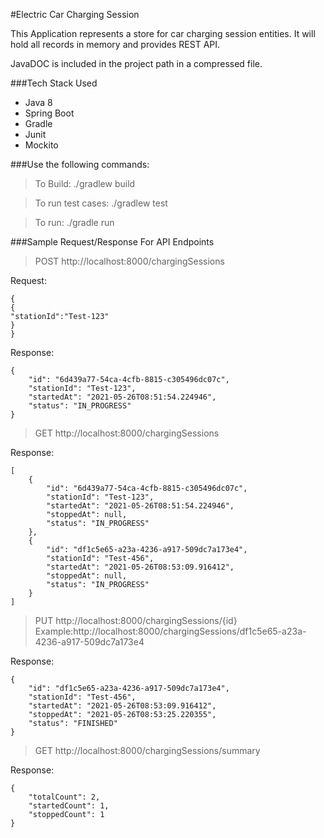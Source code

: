 #Electric Car Charging Session

This Application represents a store for car charging session entities.
It will hold all records in memory and provides REST API.

JavaDOC is included in the project path in a compressed file.

###Tech Stack Used  

+ Java 8
+ Spring Boot
+ Gradle
+ Junit
+ Mockito

###Use the following commands:

> To Build: ./gradlew build

> To run test cases: ./gradlew test

> To run: ./gradle run

###Sample Request/Response For API Endpoints

> POST http://localhost:8000/chargingSessions

Request:
```
{
{
"stationId":"Test-123"
}
}
```
Response:
```
{
    "id": "6d439a77-54ca-4cfb-8815-c305496dc07c",
    "stationId": "Test-123",
    "startedAt": "2021-05-26T08:51:54.224946",
    "status": "IN_PROGRESS"
}
```

> GET http://localhost:8000/chargingSessions

Response:
```$xslt
[
    {
        "id": "6d439a77-54ca-4cfb-8815-c305496dc07c",
        "stationId": "Test-123",
        "startedAt": "2021-05-26T08:51:54.224946",
        "stoppedAt": null,
        "status": "IN_PROGRESS"
    },
    {
        "id": "df1c5e65-a23a-4236-a917-509dc7a173e4",
        "stationId": "Test-456",
        "startedAt": "2021-05-26T08:53:09.916412",
        "stoppedAt": null,
        "status": "IN_PROGRESS"
    }
]
```

> PUT http://localhost:8000/chargingSessions/{id}
> Example:http://localhost:8000/chargingSessions/df1c5e65-a23a-4236-a917-509dc7a173e4 

Response:
```$xslt
{
    "id": "df1c5e65-a23a-4236-a917-509dc7a173e4",
    "stationId": "Test-456",
    "startedAt": "2021-05-26T08:53:09.916412",
    "stoppedAt": "2021-05-26T08:53:25.220355",
    "status": "FINISHED"
}
```

> GET http://localhost:8000/chargingSessions/summary

Response:
```$xslt
{
    "totalCount": 2,
    "startedCount": 1,
    "stoppedCount": 1
}
```
